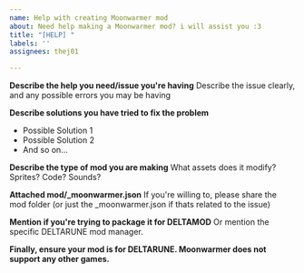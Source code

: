 ```yaml
---
name: Help with creating Moonwarmer mod
about: Need help making a Moonwarmer mod? i will assist you :3
title: "[HELP] "
labels: ''
assignees: thej01

---
```


**Describe the help you need/issue you're having**
Describe the issue clearly, and any possible errors you may be having

**Describe solutions you have tried to fix the problem**
- Possible Solution 1
- Possible Solution 2
- And so on...

**Describe the type of mod you are making**
What assets does it modify? Sprites? Code? Sounds?

**Attached mod/_moonwarmer.json**
If you're willing to, please share the mod folder (or just the _moonwarmer.json if thats related to the issue)

**Mention if you're trying to package it for DELTAMOD**
Or mention the specific DELTARUNE mod manager.

**Finally, ensure your mod is for DELTARUNE. Moonwarmer does not support any other games.**
